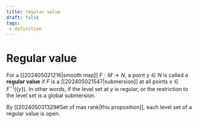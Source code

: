 ```yaml
---
title: regular value
draft: false
tags:
 - definition
---
```

# Regular value
For a [[202405021216|smooth map]] $F: M \to N$, a point $y\in N$ is called a **regular value** if $F$ is a [[202405021547|submersion]] at all points $x \in F^{-1}(\{y\})$. 
In other words, if the level set at $y$ is regular, or the restriction to the level set is a global submersion. 

By [[202405031329#Set of max rank|this proposition]], each level set of a regular value is open. 